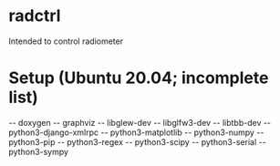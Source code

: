 # radctrl

Intended to control radiometer

# Setup (Ubuntu 20.04; incomplete list)
-- doxygen
-- graphviz
-- libglew-dev
-- libglfw3-dev
-- libtbb-dev
-- python3-django-xmlrpc
-- python3-matplotlib
-- python3-numpy
-- python3-pip
-- python3-regex
-- python3-scipy
-- python3-serial
-- python3-sympy

